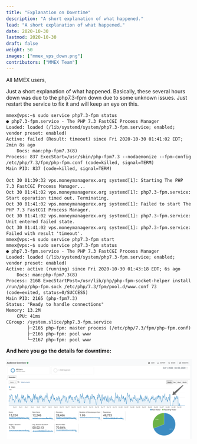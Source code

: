 ```yaml
---
title: "Explanation on Downtime"
description: "A short explanation of what happened."
lead: "A short explanation of what happened."
date: 2020-10-30
lastmod: 2020-10-30
draft: false
weight: 50
images: ["mmex_vps_down.png"]
contributors: ["MMEX Team"]
---
```


All MMEX users,

Just a short explanation of what happened. Basically, these several hours down was due to the php7.3-fpm down due to some unknown issues.  Just restart the service to fix it and will keep an eye on this.

    mmex@vps:~$ sudo service php7.3-fpm status
    ● php7.3-fpm.service - The PHP 7.3 FastCGI Process Manager
    Loaded: loaded (/lib/systemd/system/php7.3-fpm.service; enabled; vendor preset: enabled)
    Active: failed (Result: timeout) since Fri 2020-10-30 01:41:02 EDT; 2min 8s ago
        Docs: man:php-fpm7.3(8)
    Process: 837 ExecStart=/usr/sbin/php-fpm7.3 --nodaemonize --fpm-config /etc/php/7.3/fpm/php-fpm.conf (code=killed, signal=TERM)
    Main PID: 837 (code=killed, signal=TERM)

    Oct 30 01:39:32 vps.moneymanagerex.org systemd[1]: Starting The PHP 7.3 FastCGI Process Manager...
    Oct 30 01:41:02 vps.moneymanagerex.org systemd[1]: php7.3-fpm.service: Start operation timed out. Terminating.
    Oct 30 01:41:02 vps.moneymanagerex.org systemd[1]: Failed to start The PHP 7.3 FastCGI Process Manager.
    Oct 30 01:41:02 vps.moneymanagerex.org systemd[1]: php7.3-fpm.service: Unit entered failed state.
    Oct 30 01:41:02 vps.moneymanagerex.org systemd[1]: php7.3-fpm.service: Failed with result 'timeout'.
    mmex@vps:~$ sudo service php7.3-fpm start
    mmex@vps:~$ sudo service php7.3-fpm status
    ● php7.3-fpm.service - The PHP 7.3 FastCGI Process Manager
    Loaded: loaded (/lib/systemd/system/php7.3-fpm.service; enabled; vendor preset: enabled)
    Active: active (running) since Fri 2020-10-30 01:43:18 EDT; 6s ago
        Docs: man:php-fpm7.3(8)
    Process: 2168 ExecStartPost=/usr/lib/php/php-fpm-socket-helper install /run/php/php-fpm.sock /etc/php/7.3/fpm/pool.d/www.conf 73 (code=exited, status=0/SUCCESS)
    Main PID: 2165 (php-fpm7.3)
    Status: "Ready to handle connections"
    Memory: 13.2M
        CPU: 41ms
    CGroup: /system.slice/php7.3-fpm.service
            ├─2165 php-fpm: master process (/etc/php/7.3/fpm/php-fpm.conf)                      
            ├─2166 php-fpm: pool www                                                            
            └─2167 php-fpm: pool www   

**And here you go the details for downtime:**

![VPS graph](mmex_vps_down.png)